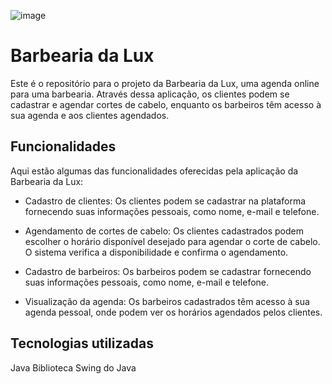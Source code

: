 
![image](https://github.com/roninchris/AgendaBarbearia/assets/102271783/5607e018-aba5-4c1b-bbe5-85841fac3345)

# Barbearia da Lux

Este é o repositório para o projeto da Barbearia da Lux, uma agenda online para uma barbearia. Através dessa aplicação, os clientes podem se cadastrar e agendar cortes de cabelo, enquanto os barbeiros têm acesso à sua agenda e aos clientes agendados.

## Funcionalidades

Aqui estão algumas das funcionalidades oferecidas pela aplicação da Barbearia da Lux:

- Cadastro de clientes: Os clientes podem se cadastrar na plataforma fornecendo suas informações pessoais, como nome, e-mail e telefone.

- Agendamento de cortes de cabelo: Os clientes cadastrados podem escolher o horário disponível desejado para agendar o corte de cabelo. O sistema verifica a disponibilidade e confirma o agendamento.

- Cadastro de barbeiros: Os barbeiros podem se cadastrar fornecendo suas informações pessoais, como nome, e-mail e telefone.

- Visualização da agenda: Os barbeiros cadastrados têm acesso à sua agenda pessoal, onde podem ver os horários agendados pelos clientes.

## Tecnologias utilizadas
Java
Biblioteca Swing do Java
